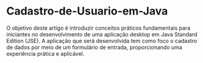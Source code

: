 # Cadastro-de-Usuario-em-Java
O objetivo deste artigo é introduzir conceitos práticos fundamentais para iniciantes no desenvolvimento de uma aplicação desktop em Java Standard Edition (JSE). A aplicação que será desenvolvida tem como foco o cadastro de dados por meio de um formulário de entrada, proporcionando uma experiência prática e aplicável.
